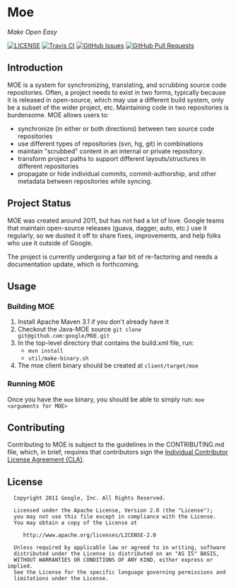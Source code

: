 # Moe
*Make Open Easy*

[![LICENSE](https://img.shields.io/badge/license-Apache-blue.svg)](https://github.com/google/MOE/blob/master/LICENSE)
[![Travis CI](https://img.shields.io/travis/google/MOE.svg)](https://travis-ci.org/google/MOE)
[![GitHub Issues](https://img.shields.io/github/issues/google/MOE.svg)](https://github.com/google/MOE/issues)
[![GitHub Pull Requests](https://img.shields.io/github/issues-pr/google/MOE.svg)](https://github.com/google/MOE/pulls)

## Introduction

MOE is a system for synchronizing, translating, and scrubbing source code
repositories.  Often, a project needs to exist in two forms, typically because
it is released in open-source, which may use a different build system, only
be a subset of the wider project, etc.  Maintaining code in two repositories
is burdensome. MOE allows users to:

  * synchronize (in either or both directions) between two source code
    repositories
  * use different types of repositories (svn, hg, git) in combinations
  * maintain "scrubbed" content in an internal or private repository.
  * transform project paths to support different layouts/structures in
    different repositories
  * propagate or hide individual commits, commit-authorship, and other
    metadata between repositories while syncing.

## Project Status

MOE was created around 2011, but has not had a lot of love. Google teams that
maintain open-source releases (guava, dagger, auto, etc.) use it regularly,
so we dusted it off to share fixes, improvements, and help folks who use it
outside of Google.

The project is currently undergoing a fair bit of re-factoring and needs a
documentation update, which is forthcoming.

## Usage

### Building MOE

1. Install Apache Maven 3.1 if you don't already have it
2. Checkout the Java-MOE source `git clone git@github.com:google/MOE.git`
3. In the top-level directory that contains the build.xml file, run:
   - `mvn install`
   - `util/make-binary.sh`  
4. The moe client binary should be created at `client/target/moe`

### Running MOE

Once you have the `moe` binary, you should be able to simply run:
`moe <arguments for MOE>`

## Contributing

Contributing to MOE is subject to the guidelines in the CONTRIBUTING.md file,
which, in brief, requires that contributors sign the [Individual Contributor
License Agreement (CLA)][CLA].

[CLA]: https://cla.developers.google.com/


## License

```
  Copyright 2011 Google, Inc. All Rights Reserved.

  Licensed under the Apache License, Version 2.0 (the "License");
  you may not use this file except in compliance with the License.
  You may obtain a copy of the License at

     http://www.apache.org/licenses/LICENSE-2.0

  Unless required by applicable law or agreed to in writing, software
  distributed under the License is distributed on an "AS IS" BASIS,
  WITHOUT WARRANTIES OR CONDITIONS OF ANY KIND, either express or implied.
  See the License for the specific language governing permissions and
  limitations under the License.
```


